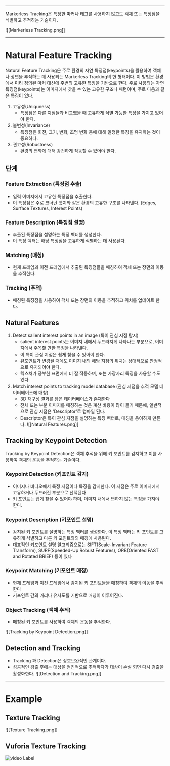 
---
Markerless Tracking은 특정한 마커나 태그를 사용하지 않고도 객체 또는 특징점을 식별하고 추적하는 기술이다.

![[Markerless Tracking.png]]

---
# Natural Feature Tracking

Natural Feature Tracking은 주로 환경의 자연 특징점(keypoints)을 활용하여 객체나 장면을 추적하는 데 사용되는 Markerless Tracking의 한 형태이다. 이 방법은 환경에서 미리 정의된 마커 대신에 주변의 고유한 특징을 기반으로 한다. 주로 사용되는 자연 특징점(keypoints)는 이미지에서 찾을 수 있는 고유한 구조나 패턴이며, 주로 다음과 같은 특징이 있다.

1. 고유성(Uniquness)
   - 특징점은 다른 지점들과 비교했을 때 고유하게 식별 가능한 특성을 가지고 있어야 한다.
2. 불변성(Invariance)
   - 특징점은 회전, 크기, 변화, 조명 변화 등에 대해 일정한 특징을 유지하는 것이 중요하다.
3. 견고성(Robustness)
   - 환경의 변화에 대해 강건하게 작동할 수 있어야 한다.

## 단계
### Feature Extraction (특징점 추출)
- 입력 이미지에서 고유한 특징점을 추출한다.
- 이 특징점은 주로 코너난 엣지와 같은 환경의 고유한 구조를 나타낸다. (Edges, Surface Textures, Interest Points)

### Feature Description (특징점 설명)
- 추출된 특징점을 설명하는 특징 벡터를 생성한다.
- 이 특징 벡터는 해당 특징점을 고유하게 식별하는 데 사용된다.

### Matching (매칭)
- 현재 프레임과 이전 프레임에서 추출된 특징점들을 매칭하여 객체 또는 장면의 이동을 추적한다.

### Tracking (추적)
- 매칭된 특징점을 사용하여 객체 또는 장면의 이동을 추적하고 위치를 업데이트 한다.

## Natural Features

1. Detect salient interest points in an image (특이 관심 지점 탐지)
   - salient interest points는 이미지 내에서 두드러지게 나타나는 부분으로, 이미지에서 주목할 만한 특징을 나타낸다.
   - 이 특이 관심 지점은 쉽게 찾을 수 있어야 한다.
   - 뷰포인트가 변경될 때에도 이미지 내의 해당 지점의 위치는 상대적으로 안정적으로 유지되어야 한다.
   - 텍스처가 풍부한 표면에서 더 잘 작동하며, 또는 가장자리 특징을 사용할 수도 있다.
2. Match interest points to tracking model database (관심 지점을 추적 모델 데이터베이스에 매칭)
   - 3D 재구성 결과를 담은 데이터베이스가 존재한다
   - 전체 또는 부분 이미지를 매칭하는 것은 계산 비용이 많이 들기 때문에, 일반적으로 관심 지점은 'Descriptor'로 컴파일 된다.
   - Descriptor은 특이 관심 지점을 설명하는 특징 벡터로, 매칭을 용이하게 만든다.
![[Natural Features.png]]

## Tracking by Keypoint Detection
Tracking by Keypoint Detection은 객체 추적을 위해 키 포인트를 감지하고 이를 사용하여 객체의 운동을 추적하는 기술이다.

### Keypoint Detection (키포인트 감지)
- 이미지나 비디오에서 특정 지점이나 특징을 감지한다. 이 지점은 주로 이미지에서 고유하거나 두드러진 부분으로 선택된다
- 키 포인트는 쉽게 찾을 수 있어야 하며, 이미지 내에서 변하지 않는 특징을 가져야 한다.

### Keypoint Description (키포인트 설명)
- 감지된 키 포인트를 설명하는 특징 벡터를 생성한다. 이 특징 벡터는 키 포인트를 고유하게 식별하고 다른 키 포인트와의 매칭에 사용된다.
- 대표적인 키포인트 설명 알고리즘으로는 SIFT(Scale-Invariant Feature Transform), SURF(Speeded-Up Robust Features), ORB(Oriented FAST and Rotated BRIEF) 등이 있다

### Keypoint Matching (키포인트 매칭)
- 현재 프레임과 이전 프레임에서 감지된 키 포인트들을 매칭하여 객체의 이동을 추적한다
- 키포인트 간의 거리나 유사도를 기반으로 매칭이 이루어진다.

### Object Tracking (객체 추적)
- 매칭된 키 포인트를 사용하여 객체의 운동을 추적한다.

![[Tracking by Keypoint Detection.png]]

## Detection and Tracking
- Tracking 과 Detection은 상호보완적인 관계이다.
- 성공적인 검출 후에는 대상을 점진적으로 추적하다가 대상이 손실 되면 다시 검출을 활성화한다.
![[Detection and Tracking.png]]

---
# Example
## Texture Tracking

![[Texture Tracking.png]]

## Vuforia Texture Tracking

![video Label](https://img.youtube.com/vi/1Qf5Qew5zSU/0.jpg)

